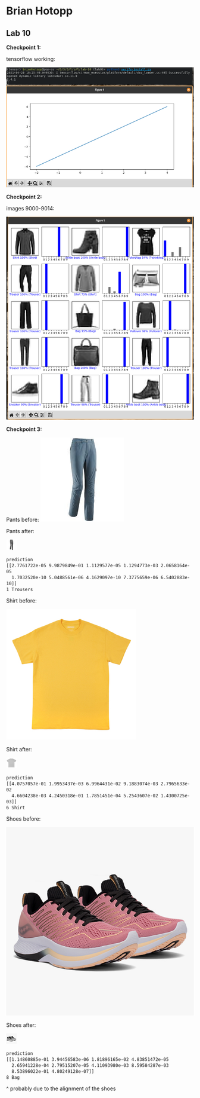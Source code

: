 # Brian Hotopp

## Lab 10

**Checkpoint 1:**

tensorflow working:

![image-20210420182619087](image-20210420182619087.png)

**Checkpoint 2:**

images 9000-9014:

![image-20210420194905938](image-20210420194905938.png)

**Checkpoint 3:**

Pants before:
![pants](test-images/raw/pants.png)

Pants after:

![pants](test-images/cropped/pants.png)

```
prediction
[[2.7761722e-05 9.9879849e-01 1.1129577e-05 1.1294773e-03 2.0658164e-05
  1.7032520e-10 5.0488561e-06 4.1629097e-10 7.3775659e-06 6.5402883e-10]]
1 Trousers
```

Shirt before:

![shirt](test-images/raw/shirt.png)

Shirt after:

![shirt](test-images/cropped/shirt.png)
```
prediction
[[4.0757057e-01 1.9953437e-03 6.9964431e-02 9.1883074e-03 2.7965633e-02
  4.6604238e-03 4.2450318e-01 1.7851451e-04 5.2543607e-02 1.4300725e-03]]
6 Shirt
```

Shoes before:

![shoes](test-images/raw/shoes.png)

Shoes after:

![shoes](test-images/cropped/shoes.png)
```
prediction
[[1.14860885e-01 3.94456583e-06 1.81896165e-02 4.83851472e-05
  2.65941228e-04 2.79515207e-05 4.11093980e-03 8.59584287e-03
  8.53896022e-01 4.80249128e-07]]
8 Bag
```

^ probably due to the alignment of the shoes
